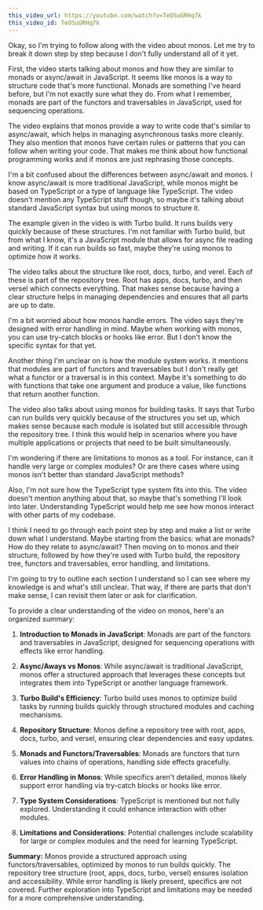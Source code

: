 ```yaml
---
this_video_url: https://youtube.com/watch?v=TeOSuGRHq7k
this_video_id: TeOSuGRHq7k
---
```

<think>
Okay, so I'm trying to follow along with the video about monos. Let me try to break it down step by step because I don't fully understand all of it yet.

First, the video starts talking about monos and how they are similar to monads or async/await in JavaScript. It seems like monos is a way to structure code that's more functional. Monads are something I've heard before, but I'm not exactly sure what they do. From what I remember, monads are part of the functors and traversables in JavaScript, used for sequencing operations.

The video explains that monos provide a way to write code that's similar to async/await, which helps in managing asynchronous tasks more cleanly. They also mention that monos have certain rules or patterns that you can follow when writing your code. That makes me think about how functional programming works and if monos are just rephrasing those concepts.

I'm a bit confused about the differences between async/await and monos. I know async/await is more traditional JavaScript, while monos might be based on TypeScript or a type of language like TypeScript. The video doesn't mention any TypeScript stuff though, so maybe it's talking about standard JavaScript syntax but using monos to structure it.

The example given in the video is with Turbo build. It runs builds very quickly because of these structures. I'm not familiar with Turbo build, but from what I know, it's a JavaScript module that allows for async file reading and writing. If it can run builds so fast, maybe they're using monos to optimize how it works.

The video talks about the structure like root, docs, turbo, and verel. Each of these is part of the repository tree. Root has apps, docs, turbo, and then versel which connects everything. That makes sense because having a clear structure helps in managing dependencies and ensures that all parts are up to date.

I'm a bit worried about how monos handle errors. The video says they're designed with error handling in mind. Maybe when working with monos, you can use try-catch blocks or hooks like error. But I don't know the specific syntax for that yet.

Another thing I'm unclear on is how the module system works. It mentions that modules are part of functors and traversables but I don't really get what a functor or a traversal is in this context. Maybe it's something to do with functions that take one argument and produce a value, like functions that return another function.

The video also talks about using monos for building tasks. It says that Turbo can run builds very quickly because of the structures you set up, which makes sense because each module is isolated but still accessible through the repository tree. I think this would help in scenarios where you have multiple applications or projects that need to be built simultaneously.

I'm wondering if there are limitations to monos as a tool. For instance, can it handle very large or complex modules? Or are there cases where using monos isn't better than standard JavaScript methods?

Also, I'm not sure how the TypeScript type system fits into this. The video doesn't mention anything about that, so maybe that's something I'll look into later. Understanding TypeScript would help me see how monos interact with other parts of my codebase.

I think I need to go through each point step by step and make a list or write down what I understand. Maybe starting from the basics: what are monads? How do they relate to async/await? Then moving on to monos and their structure, followed by how they're used with Turbo build, the repository tree, functors and traversables, error handling, and limitations.

I'm going to try to outline each section I understand so I can see where my knowledge is and what's still unclear. That way, if there are parts that don't make sense, I can revisit them later or ask for clarification.
</think>

To provide a clear understanding of the video on monos, here's an organized summary:

1. **Introduction to Monads in JavaScript**: Monads are part of the functors and traversables in JavaScript, designed for sequencing operations with effects like error handling.

2. **Async/Aways vs Monos**: While async/await is traditional JavaScript, monos offer a structured approach that leverages these concepts but integrates them into TypeScript or another language framework.

3. **Turbo Build's Efficiency**: Turbo build uses monos to optimize build tasks by running builds quickly through structured modules and caching mechanisms.

4. **Repository Structure**: Monos define a repository tree with root, apps, docs, turbo, and versel, ensuring clear dependencies and easy updates.

5. **Monads and Functors/Traversables**: Monads are functors that turn values into chains of operations, handling side effects gracefully.

6. **Error Handling in Monos**: While specifics aren't detailed, monos likely support error handling via try-catch blocks or hooks like error.

7. **Type System Considerations**: TypeScript is mentioned but not fully explored. Understanding it could enhance interaction with other modules.

8. **Limitations and Considerations**: Potential challenges include scalability for large or complex modules and the need for learning TypeScript.

**Summary:**
Monos provide a structured approach using functors/traversables, optimized by monos to run builds quickly. The repository tree structure (root, apps, docs, turbo, versel) ensures isolation and accessibility. While error handling is likely present, specifics are not covered. Further exploration into TypeScript and limitations may be needed for a more comprehensive understanding.
